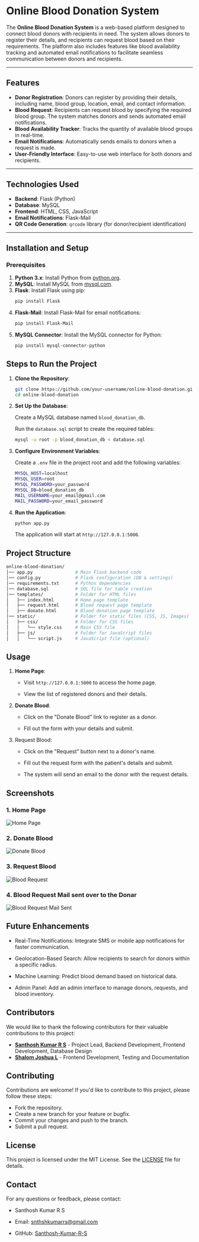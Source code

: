 # Online Blood Donation System

The **Online Blood Donation System** is a web-based platform designed to connect blood donors with recipients in need. The system allows donors to register their details, and recipients can request blood based on their requirements. The platform also includes features like blood availability tracking and automated email notifications to facilitate seamless communication between donors and recipients.

---

## Features

- **Donor Registration**: Donors can register by providing their details, including name, blood group, location, email, and contact information.
- **Blood Request**: Recipients can request blood by specifying the required blood group. The system matches donors and sends automated email notifications.
- **Blood Availability Tracker**: Tracks the quantity of available blood groups in real-time.
- **Email Notifications**: Automatically sends emails to donors when a request is made.
- **User-Friendly Interface**: Easy-to-use web interface for both donors and recipients.

---

## Technologies Used

- **Backend**: Flask (Python)
- **Database**: MySQL
- **Frontend**: HTML, CSS, JavaScript
- **Email Notifications**: Flask-Mail
- **QR Code Generation**: `qrcode` library (for donor/recipient identification)

---

## Installation and Setup

### Prerequisites

1. **Python 3.x**: Install Python from [python.org](https://www.python.org/).
2. **MySQL**: Install MySQL from [mysql.com](https://www.mysql.com/).
3. **Flask**: Install Flask using pip:
   ```bash
   pip install Flask
   ```
4. **Flask-Mail**: Install Flask-Mail for email notifications:
   ```bash
   pip install Flask-Mail
   ```
5. **MySQL Connector**: Install the MySQL connector for Python:
   ```bash
   pip install mysql-connector-python
   ```

## Steps to Run the Project

1. **Clone the Repository**:
    ```bash
    git clone https://github.com/your-username/online-blood-donation.git
    cd online-blood-donation
   ```
2. **Set Up the Database**:

    Create a MySQL database named `blood_donation_db`.

    Run the `database.sql` script to create the required tables:
    ```bash
   mysql -u root -p blood_donation_db < database.sql
   ```
3. **Configure Environment Variables**:

    Create a `.env` file in the project root and add the following variables:

    ```bash
    MYSQL_HOST=localhost
    MYSQL_USER=root
    MYSQL_PASSWORD=your_password
    MYSQL_DB=blood_donation_db
    MAIL_USERNAME=your_email@gmail.com
    MAIL_PASSWORD=your_email_password
    ```

4. **Run the Application**:
     ```bash
     python app.py
     ```
     The application will start at `http://127.0.0.1:5000`.

## Project Structure

```bash
online-blood-donation/
│── app.py                # Main Flask backend code
│── config.py             # Flask configuration (DB & settings)
│── requirements.txt      # Python dependencies
│── database.sql          # SQL file for table creation
│── templates/            # Folder for HTML files
│   ├── index.html        # Home page template
│   ├── request.html      # Blood request page template
│   ├── donate.html       # Blood donation page template
│── static/               # Folder for static files (CSS, JS, Images)
│   ├── css/              # Folder for CSS files
│   │   └── style.css     # Main CSS file
│   ├── js/               # Folder for JavaScript files
│   │   └── script.js     # JavaScript file (optional)
```

## Usage

1. **Home Page**:

    - Visit `http://127.0.0.1:5000` to access the home page.

   - View the list of registered donors and their details.

2. **Donate Blood**:

    - Click on the "Donate Blood" link to register as a donor.

    - Fill out the form with your details and submit.

3. Request Blood:

    - Click on the "Request" button next to a donor's name.

    - Fill out the request form with the patient's details and submit.

    - The system will send an email to the donor with the request details.

## Screenshots
   ### 1. Home Page 
   ![Home Page](https://github.com/user-attachments/assets/3e5e7856-2807-4875-8118-31d6f9277ab5)

   ### 2. Donate Blood
   ![Donate Blood](https://github.com/user-attachments/assets/74fe2675-38a4-4c59-a4e5-4bb9c8917c43)

   ### 3. Request Blood
   ![Blood Request](https://github.com/user-attachments/assets/b637553d-47a2-4c5b-965e-6a172a72c2f5)


   ### 4. Blood Request Mail sent over to the Donar 
   
   ![Blood Request Mail Sent](https://github.com/user-attachments/assets/e8febf8b-5bbb-4a68-b282-6adb2eef8be0)

## Future Enhancements
   - Real-Time Notifications: Integrate SMS or mobile app notifications for faster communication.

   - Geolocation-Based Search: Allow recipients to search for donors within a specific radius.

   - Machine Learning: Predict blood demand based on historical data.

   - Admin Panel: Add an admin interface to manage donors, requests, and blood inventory.


## Contributors

We would like to thank the following contributors for their valuable contributions to this project:

- **[Santhosh Kumar R S](https://github.com/Santhosh-Kumar-R-S)** - Project Lead, Backend Development, Frontend Development, Database Design
- **[Shalom Joshua L](https://github.com/Shalom-Joshua-L)** - Frontend Development, Testing and Documentation

## Contributing
Contributions are welcome! If you'd like to contribute to this project, please follow these steps:
   - Fork the repository.
   - Create a new branch for your feature or bugfix.
   - Commit your changes and push to the branch.
   - Submit a pull request.

     
## License
This project is licensed under the MIT License. See the [LICENSE](https://github.com/Santhosh-Kumar-R-S/Blood-Donation-Database/blob/main/LICENSE) file for details.


## Contact
For any questions or feedback, please contact:

   - Santhosh Kumar R S

   - Email: snthshkumarrs@gmail.com

   - GitHub: [Santhosh-Kumar-R-S](https://github.com/Santhosh-Kumar-R-S)

